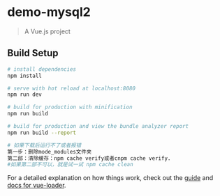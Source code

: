 # demo-mysql2

> A Vue.js project

## Build Setup

``` bash
# install dependencies
npm install

# serve with hot reload at localhost:8080
npm run dev

# build for production with minification
npm run build

# build for production and view the bundle analyzer report
npm run build --report

# 如果下载后运行不了或者报错
第一步：删除mode_modules文件夹
第二部：清除缓存：npm cache verify或者cnpm cache verify.
#如果第二部不可以，就是试一试 npm cache clean
```

For a detailed explanation on how things work, check out the [guide](http://vuejs-templates.github.io/webpack/) and [docs for vue-loader](http://vuejs.github.io/vue-loader).

